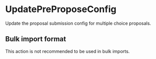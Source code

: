 # UpdatePreProposeConfig

Update the proposal submission config for multiple choice proposals.

## Bulk import format

This action is not recommended to be used in bulk imports.
